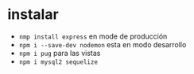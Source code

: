 # instalar
- ``` nmp install express ```  en mode de producción
- ``` npm i --save-dev nodemon ``` esta en modo desarrollo
- ``` npm i pug ``` para las vistas
- ``` npm i mysql2 sequelize ```
